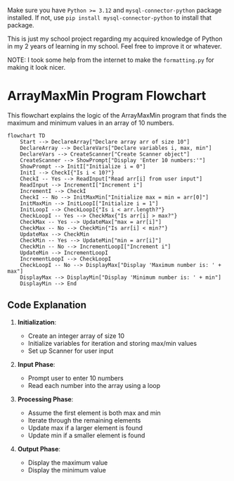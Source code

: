 Make sure you have `Python >= 3.12` and `mysql-connector-python` package installed. If not, use `pip install mysql-connector-python` to install that package.

This is just my school project regarding my acquired knowledge of Python in my 2 years of learning in my school.
Feel free to improve it or whatever.

NOTE: I took some help from the internet to make the `formatting.py` for making it look nicer.

# ArrayMaxMin Program Flowchart

This flowchart explains the logic of the ArrayMaxMin program that finds the maximum and minimum values in an array of 10 numbers.

```mermaid
flowchart TD
    Start --> DeclareArray["Declare array arr of size 10"]
    DeclareArray --> DeclareVars["Declare variables i, max, min"]
    DeclareVars --> CreateScanner["Create Scanner object"]
    CreateScanner --> ShowPrompt["Display 'Enter 10 numbers:'"]
    ShowPrompt --> InitI["Initialize i = 0"]
    InitI --> CheckI{"Is i < 10?"}
    CheckI -- Yes --> ReadInput["Read arr[i] from user input"]
    ReadInput --> IncrementI["Increment i"]
    IncrementI --> CheckI
    CheckI -- No --> InitMaxMin["Initialize max = min = arr[0]"]
    InitMaxMin --> InitLoopI["Initialize i = 1"]
    InitLoopI --> CheckLoopI{"Is i < arr.length?"}
    CheckLoopI -- Yes --> CheckMax{"Is arr[i] > max?"}
    CheckMax -- Yes --> UpdateMax["max = arr[i]"]
    CheckMax -- No --> CheckMin{"Is arr[i] < min?"}
    UpdateMax --> CheckMin
    CheckMin -- Yes --> UpdateMin["min = arr[i]"]
    CheckMin -- No --> IncrementLoopI["Increment i"]
    UpdateMin --> IncrementLoopI
    IncrementLoopI --> CheckLoopI
    CheckLoopI -- No --> DisplayMax["Display 'Maximum number is: ' + max"]
    DisplayMax --> DisplayMin["Display 'Minimum number is: ' + min"]
    DisplayMin --> End
```

## Code Explanation

1. **Initialization**:
   - Create an integer array of size 10
   - Initialize variables for iteration and storing max/min values
   - Set up Scanner for user input

2. **Input Phase**:
   - Prompt user to enter 10 numbers
   - Read each number into the array using a loop

3. **Processing Phase**:
   - Assume the first element is both max and min
   - Iterate through the remaining elements
   - Update max if a larger element is found
   - Update min if a smaller element is found

4. **Output Phase**:
   - Display the maximum value
   - Display the minimum value
